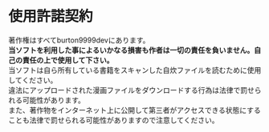 # 使用許諾契約

著作権はすべてburton9999devにあります。  
**当ソフトを利用した事によるいかなる損害も作者は一切の責任を負いません。自己の責任の上で使用して下さい。**  
当ソフトは自ら所有している書籍をスキャンした自炊ファイルを読むために使用してください。  
違法にアップロードされた漫画ファイルをダウンロードする行為は法律で罰せられる可能性があります。  
また、著作物をインターネット上に公開して第三者がアクセスできる状態にすることも法律で罰せられる可能性がありますので注意してください。




